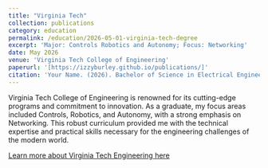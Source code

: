 ```yaml
---
title: "Virginia Tech"
collection: publications
category: education
permalink: /education/2026-05-01-virginia-tech-degree
excerpt: 'Major: Controls Robotics and Autonomy; Focus: Networking'
date: May 2026
venue: 'Virginia Tech College of Engineering'
paperurl: '[https://izzyburley.github.io/publications/]'
citation: 'Your Name. (2026). Bachelor of Science in Electrical Engineering, Major in Controls Robotics and Autonomy. <i>Virginia Tech College of Engineering</i>.'
---
```


Virginia Tech College of Engineering is renowned for its cutting-edge programs and commitment to innovation. As a graduate, my focus areas included Controls, Robotics, and Autonomy, with a strong emphasis on Networking. This robust curriculum provided me with the technical expertise and practical skills necessary for the engineering challenges of the modern world.  

[Learn more about Virginia Tech Engineering here](https://ece.vt.edu/)
